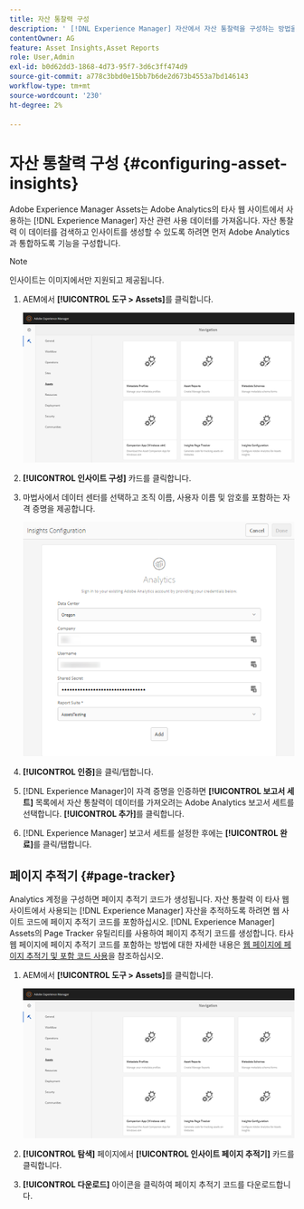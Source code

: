 ```yaml
---
title: 자산 통찰력 구성
description: ' [!DNL Experience Manager] 자산에서 자산 통찰력을 구성하는 방법을 알아봅니다.'
contentOwner: AG
feature: Asset Insights,Asset Reports
role: User,Admin
exl-id: b0d62dd3-1868-4d73-95f7-3d6c3ff474d9
source-git-commit: a778c3bbd0e15bb7b6de2d673b4553a7bd146143
workflow-type: tm+mt
source-wordcount: '230'
ht-degree: 2%

---
```


# 자산 통찰력 구성 {#configuring-asset-insights}

Adobe Experience Manager Assets는 Adobe Analytics의 타사 웹 사이트에서 사용하는 [!DNL Experience Manager] 자산 관련 사용 데이터를 가져옵니다. 자산 통찰력 이 데이터를 검색하고 인사이트를 생성할 수 있도록 하려면 먼저 Adobe Analytics과 통합하도록 기능을 구성합니다.

>[!NOTE]
>
>인사이트는 이미지에서만 지원되고 제공됩니다.

1. AEM에서 **[!UICONTROL 도구 > Assets]**&#x200B;를 클릭합니다.

   ![chlimage_1-210](assets/chlimage_1-210.png)

1. **[!UICONTROL 인사이트 구성]** 카드를 클릭합니다.
1. 마법사에서 데이터 센터를 선택하고 조직 이름, 사용자 이름 및 암호를 포함하는 자격 증명을 제공합니다.

   ![chlimage_1-211](assets/insights_config2.png)

1. **[!UICONTROL 인증]**&#x200B;을 클릭/탭합니다.
1. [!DNL Experience Manager]이 자격 증명을 인증하면 **[!UICONTROL 보고서 세트]** 목록에서 자산 통찰력이 데이터를 가져오려는 Adobe Analytics 보고서 세트를 선택합니다. **[!UICONTROL 추가]**&#x200B;를 클릭합니다.
1. [!DNL Experience Manager] 보고서 세트를 설정한 후에는 **[!UICONTROL 완료]**&#x200B;를 클릭/탭합니다.

## 페이지 추적기 {#page-tracker}

Analytics 계정을 구성하면 페이지 추적기 코드가 생성됩니다. 자산 통찰력 이 타사 웹 사이트에서 사용되는 [!DNL Experience Manager] 자산을 추적하도록 하려면 웹 사이트 코드에 페이지 추적기 코드를 포함하십시오. [!DNL Experience Manager] Assets의 Page Tracker 유틸리티를 사용하여 페이지 추적기 코드를 생성합니다. 타사 웹 페이지에 페이지 추적기 코드를 포함하는 방법에 대한 자세한 내용은 [웹 페이지에 페이지 추적기 및 포함 코드 사용](touch-ui-using-page-tracker.md)을 참조하십시오.

1. AEM에서 **[!UICONTROL 도구 > Assets]**&#x200B;를 클릭합니다.

   ![chlimage_1-214](assets/chlimage_1-214.png)

1. **[!UICONTROL 탐색]** 페이지에서 **[!UICONTROL 인사이트 페이지 추적기]** 카드를 클릭합니다.
1. **[!UICONTROL 다운로드]** 아이콘을 클릭하여 페이지 추적기 코드를 다운로드합니다.
